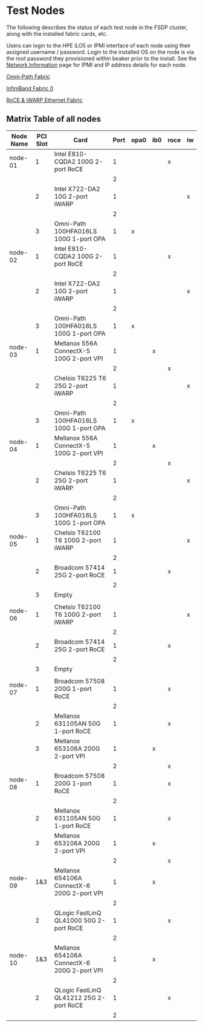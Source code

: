 # Test Nodes

The following describes the status of each test node in the FSDP cluster,
along with the installed fabric cards, etc.

Users can login to the HPE iLO5 or IPMI interface of each node using their
assigned username / password.  Login to the installed OS on the node is via
the root password they provisioned within beaker prior to the install.  See
the [Network Information](network_information.md) page for IPMI and IP
address details for each node.

[Omni-Path Fabric](omni_path_fabric.md)

[InfiniBand Fabric 0](ib_fabric.md)

[RoCE & iWARP Ethernet Fabric](ethernet_fabric.md)

## Matrix Table of all nodes

| Node Name | PCI Slot | Card                                          | Port | opa0 | ib0 | roce | iw |
|-----------|----------|-----------------------------------------------|------|------|-----|------|----|
| node-01   | 1        | Intel E810-CQDA2 100G 2-port RoCE             | 1    |      |     | x    |    |
|           |          |                                               | 2    |      |     |      |    |
|           | 2        | Intel X722-DA2 10G 2-port iWARP               | 1    |      |     |      | x  |
|           |          |                                               | 2    |      |     |      |    |
|           | 3        | Omni-Path 100HFA016LS 100G 1-port OPA         | 1    | x    |     |      |    |
| node-02   | 1        | Intel E810-CQDA2 100G 2-port RoCE             | 1    |      |     | x    |    |
|           |          |                                               | 2    |      |     |      |    |
|           | 2        | Intel X722-DA2 10G 2-port iWARP               | 1    |      |     |      | x  |
|           |          |                                               | 2    |      |     |      |    |
|           | 3        | Omni-Path 100HFA016LS 100G 1-port OPA         | 1    | x    |     |      |    |
| node-03   | 1        | Mellanox 556A ConnectX-5 100G 2-port VPI      | 1    |      | x   |      |    |
|           |          |                                               | 2    |      |     | x    |    |
|           | 2        | Chelsio T6225 T6 25G 2-port iWARP             | 1    |      |     |      | x  |
|           |          |                                               | 2    |      |     |      |    |
|           | 3        | Omni-Path 100HFA016LS 100G 1-port OPA         | 1    | x    |     |      |    |
| node-04   | 1        | Mellanox 556A ConnectX-5 100G 2-port VPI      | 1    |      | x   |      |    |
|           |          |                                               | 2    |      |     | x    |    |
|           | 2        | Chelsio T6225 T6 25G 2-port iWARP             | 1    |      |     |      | x  |
|           |          |                                               | 2    |      |     |      |    |
|           | 3        | Omni-Path 100HFA016LS 100G 1-port OPA         | 1    | x    |     |      |    |
| node-05   | 1        | Chelsio T62100 T6 100G 2-port iWARP           | 1    |      |     |      | x  |
|           |          |                                               | 2    |      |     |      |    |
|           | 2        | Broadcom 57414 25G 2-port RoCE                | 1    |      |     | x    |    |
|           |          |                                               | 2    |      |     |      |    |
|           | 3        | Empty                                         |      |      |     |      |    |
|           |          |                                               |      |      |     |      |    |
| node-06   | 1        | Chelsio T62100 T6 100G 2-port iWARP           | 1    |      |     |      | x  |
|           |          |                                               | 2    |      |     |      |    |
|           | 2        | Broadcom 57414 25G 2-port RoCE                | 1    |      |     | x    |    |
|           |          |                                               | 2    |      |     |      |    |
|           | 3        | Empty                                         |      |      |     |      |    |
|           |          |                                               |      |      |     |      |    |
| node-07   | 1        | Broadcom 57508 200G 1-port RoCE               | 1    |      |     | x    |    |
|           |          |                                               | 2    |      |     |      |    |
|           | 2        | Mellanox 631105AN 50G 1-port RoCE             | 1    |      |     | x    |    |
|           | 3        | Mellanox 653106A 200G 2-port VPI              | 1    |      | x   |      |    |
|           |          |                                               | 2    |      |     | x    |    |
| node-08   | 1        | Broadcom 57508 200G 1-port RoCE               | 1    |      |     | x    |    |
|           |          |                                               | 2    |      |     |      |    |
|           | 2        | Mellanox 631105AN 50G 1-port RoCE             | 1    |      |     | x    |    |
|           | 3        | Mellanox 653106A 200G 2-port VPI              | 1    |      | x   |      |    |
|           |          |                                               | 2    |      |     | x    |    |
| node-09   | 1&3      | Mellanox 654106A ConnectX-6 200G 2-port VPI   | 1    |      | x   |      |    |
|           |          |                                               | 2    |      |     |      |    |
|           | 2        | QLogic FastLinQ QL41000 50G 2-port RoCE       | 1    |      |     | x    |    |
|           |          |                                               | 2    |      |     |      |    |
| node-10   | 1&3      | Mellanox 654106A ConnectX-6 200G 2-port VPI   | 1    |      | x   |      |    |
|           |          |                                               | 2    |      |     |      |    |
|           | 2        | QLogic FastLinQ QL41212 25G 2-port RoCE       | 1    |      |     | x    |    |
|           |          |                                               | 2    |      |     |      |    |

